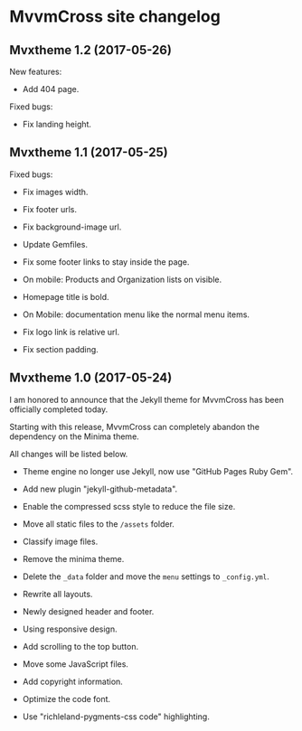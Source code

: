 # MvvmCross site changelog

## Mvxtheme 1.2 (2017-05-26)

New features:

* Add 404 page.

Fixed bugs:

* Fix landing height.

## Mvxtheme 1.1 (2017-05-25)

Fixed bugs:

* Fix images width.

* Fix footer urls.

* Fix background-image url.

* Update Gemfiles.

* Fix some footer links to stay inside the page.

* On mobile: Products and Organization lists on visible.

* Homepage title is bold.

* On Mobile: documentation menu like the normal menu items.

* Fix logo link is relative url.

* Fix section padding.

## Mvxtheme 1.0 (2017-05-24)

I am honored to announce that the Jekyll theme for MvvmCross has been officially completed today.

Starting with this release, MvvmCross can completely abandon the dependency on the Minima theme.

All changes will be listed below.

* Theme engine no longer use Jekyll, now use "GitHub Pages Ruby Gem".

* Add new plugin "jekyll-github-metadata".

* Enable the compressed scss style to reduce the file size.

* Move all static files to the `/assets` folder.

* Classify image files.

* Remove the minima theme.

* Delete the `_data` folder and move the `menu` settings to `_config.yml`.

* Rewrite all layouts.

* Newly designed header and footer.

* Using responsive design.

* Add scrolling to the top button.

* Move some JavaScript files.

* Add copyright information.

* Optimize the code font.

* Use "richleland-pygments-css code" highlighting.